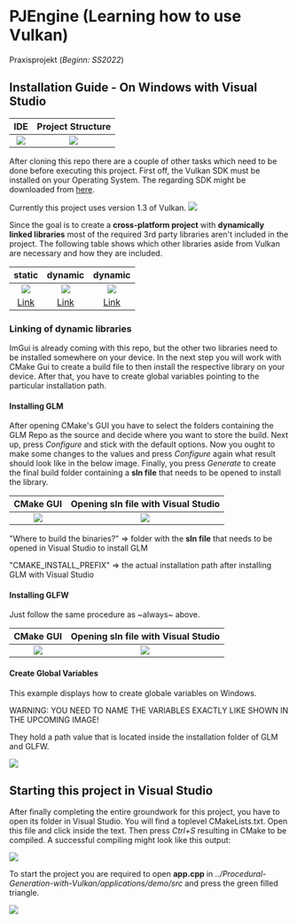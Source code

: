 # PJEngine (Learning how to use Vulkan)
Praxisprojekt (*Beginn: SS2022*)

## Installation Guide - On Windows with Visual Studio

IDE | Project Structure
:-------------------------:|:-------------------------:
![](https://github.com/Paul-Johne/Procedural-Generation-with-Vulkan/blob/master/imagesForGithub/installation_guide_002.png) | ![](https://github.com/Paul-Johne/Procedural-Generation-with-Vulkan/blob/master/imagesForGithub/installation_guide_001.png)

After cloning this repo there are a couple of other tasks which need to be done before executing this project.
First off, the Vulkan SDK must be installed on your Operating System. The regarding SDK might be downloaded from [here](https://vulkan.lunarg.com/).

Currently this project uses version 1.3 of Vulkan.
![](https://github.com/Paul-Johne/Procedural-Generation-with-Vulkan/blob/master/imagesForGithub/installation_guide_005.png)

Since the goal is to create a **cross-platform project** with **dynamically linked libraries** most of the required 3rd party libraries aren't included 
in the project. The following table shows which other libraries aside from Vulkan are necessary and how they are included.

static | dynamic | dynamic
:-------------------------:|:-------------------------:|:-------------------------:
![](https://github.com/Paul-Johne/Procedural-Generation-with-Vulkan/blob/master/imagesForGithub/installation_guide_008.png) | ![](https://github.com/Paul-Johne/Procedural-Generation-with-Vulkan/blob/master/imagesForGithub/installation_guide_006.png) | ![](https://github.com/Paul-Johne/Procedural-Generation-with-Vulkan/blob/master/imagesForGithub/installation_guide_007.png)
[Link](https://github.com/ocornut/imgui) | [Link](https://github.com/g-truc/glm) | [Link](https://github.com/glfw/glfw/releases/tag/3.3.7)

### Linking of dynamic libraries
ImGui is already coming with this repo, but the other two libraries need to be installed somewhere on your device. In the next step you will work with CMake Gui
to create a build file to then install the respective library on your device. After that, you have to create global variables pointing to the 
particular installation path.

#### Installing GLM
After opening CMake's GUI you have to select the folders containing the GLM Repo as the source and decide where you want to store the build.
Next up, press *Configure* and stick with the default options. Now you ought to make some changes to the values and press *Configure* again what result
should look like in the below image. Finally, you press *Generate* to create the final build folder containing a **sln file** that needs to be opened to
install the library.

CMake GUI | Opening **sln file** with Visual Studio
:-------------------------:|:-------------------------:
![](https://github.com/Paul-Johne/Procedural-Generation-with-Vulkan/blob/master/imagesForGithub/installation_guide_009.png) | ![](https://github.com/Paul-Johne/Procedural-Generation-with-Vulkan/blob/master/imagesForGithub/installation_guide_011.png)

"Where to build the binaries?" => folder with the **sln file** that needs to be opened in Visual Studio to install GLM

"CMAKE_INSTALL_PREFIX" => the actual installation path after installing GLM with Visual Studio

#### Installing GLFW
Just follow the same procedure as ~always~ above.

CMake GUI | Opening **sln file** with Visual Studio
:-------------------------:|:-------------------------:
![](https://github.com/Paul-Johne/Procedural-Generation-with-Vulkan/blob/master/imagesForGithub/installation_guide_010.png) | ![](https://github.com/Paul-Johne/Procedural-Generation-with-Vulkan/blob/master/imagesForGithub/installation_guide_012.png)

#### Create Global Variables
This example displays how to create globale variables on Windows.

WARNING: YOU NEED TO NAME THE VARIABLES EXACTLY LIKE SHOWN IN THE UPCOMING IMAGE!

They hold a path value that is located inside the installation folder of GLM and GLFW.

![](https://github.com/Paul-Johne/Procedural-Generation-with-Vulkan/blob/master/imagesForGithub/installation_guide_013.png)

## Starting this project in Visual Studio
After finally completing the entire groundwork for this project, you have to open its folder in Visual Studio. You will find a toplevel CMakeLists.txt.
Open this file and click inside the text. Then press *Ctrl+S* resulting in CMake to be compiled. A successful compiling might look like this output:

![](https://github.com/Paul-Johne/Procedural-Generation-with-Vulkan/blob/master/imagesForGithub/installation_guide_003.png)

To start the project you are required to open **app.cpp** in *../Procedural-Generation-with-Vulkan/applications/demo/src* and press the green filled triangle.

![](https://github.com/Paul-Johne/Procedural-Generation-with-Vulkan/blob/master/imagesForGithub/installation_guide_004.png)
